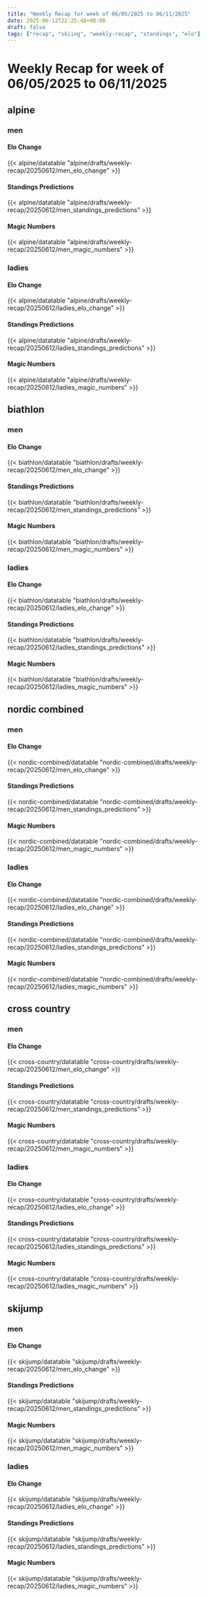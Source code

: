```yaml
---
title: "Weekly Recap for week of 06/05/2025 to 06/11/2025"
date: 2025-06-12T22:25:48+00:00
draft: false
tags: ["recap", "skiing", "weekly-recap", "standings", "elo"]
---
```


# Weekly Recap for week of 06/05/2025 to 06/11/2025

## alpine

### men

#### Elo Change

{{< alpine/datatable "alpine/drafts/weekly-recap/20250612/men_elo_change" >}}

#### Standings Predictions

{{< alpine/datatable "alpine/drafts/weekly-recap/20250612/men_standings_predictions" >}}

#### Magic Numbers

{{< alpine/datatable "alpine/drafts/weekly-recap/20250612/men_magic_numbers" >}}

### ladies

#### Elo Change

{{< alpine/datatable "alpine/drafts/weekly-recap/20250612/ladies_elo_change" >}}

#### Standings Predictions

{{< alpine/datatable "alpine/drafts/weekly-recap/20250612/ladies_standings_predictions" >}}

#### Magic Numbers

{{< alpine/datatable "alpine/drafts/weekly-recap/20250612/ladies_magic_numbers" >}}

## biathlon

### men

#### Elo Change

{{< biathlon/datatable "biathlon/drafts/weekly-recap/20250612/men_elo_change" >}}

#### Standings Predictions

{{< biathlon/datatable "biathlon/drafts/weekly-recap/20250612/men_standings_predictions" >}}

#### Magic Numbers

{{< biathlon/datatable "biathlon/drafts/weekly-recap/20250612/men_magic_numbers" >}}

### ladies

#### Elo Change

{{< biathlon/datatable "biathlon/drafts/weekly-recap/20250612/ladies_elo_change" >}}

#### Standings Predictions

{{< biathlon/datatable "biathlon/drafts/weekly-recap/20250612/ladies_standings_predictions" >}}

#### Magic Numbers

{{< biathlon/datatable "biathlon/drafts/weekly-recap/20250612/ladies_magic_numbers" >}}

## nordic combined

### men

#### Elo Change

{{< nordic-combined/datatable "nordic-combined/drafts/weekly-recap/20250612/men_elo_change" >}}

#### Standings Predictions

{{< nordic-combined/datatable "nordic-combined/drafts/weekly-recap/20250612/men_standings_predictions" >}}

#### Magic Numbers

{{< nordic-combined/datatable "nordic-combined/drafts/weekly-recap/20250612/men_magic_numbers" >}}

### ladies

#### Elo Change

{{< nordic-combined/datatable "nordic-combined/drafts/weekly-recap/20250612/ladies_elo_change" >}}

#### Standings Predictions

{{< nordic-combined/datatable "nordic-combined/drafts/weekly-recap/20250612/ladies_standings_predictions" >}}

#### Magic Numbers

{{< nordic-combined/datatable "nordic-combined/drafts/weekly-recap/20250612/ladies_magic_numbers" >}}

## cross country

### men

#### Elo Change

{{< cross-country/datatable "cross-country/drafts/weekly-recap/20250612/men_elo_change" >}}

#### Standings Predictions

{{< cross-country/datatable "cross-country/drafts/weekly-recap/20250612/men_standings_predictions" >}}

#### Magic Numbers

{{< cross-country/datatable "cross-country/drafts/weekly-recap/20250612/men_magic_numbers" >}}

### ladies

#### Elo Change

{{< cross-country/datatable "cross-country/drafts/weekly-recap/20250612/ladies_elo_change" >}}

#### Standings Predictions

{{< cross-country/datatable "cross-country/drafts/weekly-recap/20250612/ladies_standings_predictions" >}}

#### Magic Numbers

{{< cross-country/datatable "cross-country/drafts/weekly-recap/20250612/ladies_magic_numbers" >}}

## skijump

### men

#### Elo Change

{{< skijump/datatable "skijump/drafts/weekly-recap/20250612/men_elo_change" >}}

#### Standings Predictions

{{< skijump/datatable "skijump/drafts/weekly-recap/20250612/men_standings_predictions" >}}

#### Magic Numbers

{{< skijump/datatable "skijump/drafts/weekly-recap/20250612/men_magic_numbers" >}}

### ladies

#### Elo Change

{{< skijump/datatable "skijump/drafts/weekly-recap/20250612/ladies_elo_change" >}}

#### Standings Predictions

{{< skijump/datatable "skijump/drafts/weekly-recap/20250612/ladies_standings_predictions" >}}

#### Magic Numbers

{{< skijump/datatable "skijump/drafts/weekly-recap/20250612/ladies_magic_numbers" >}}

